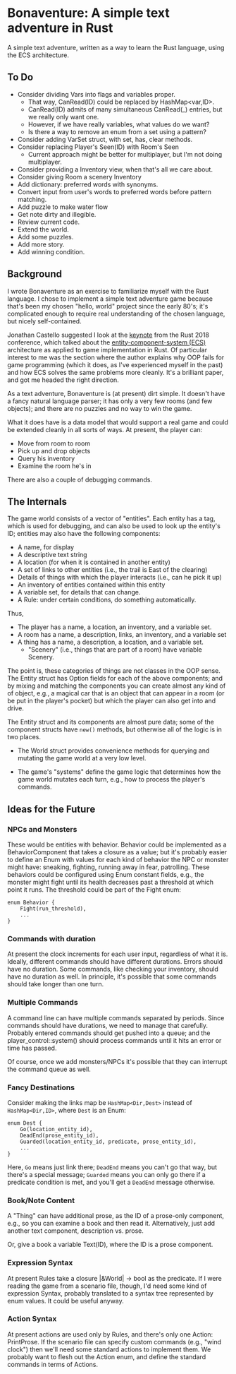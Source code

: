 # Bonaventure: A simple text adventure in Rust

A simple text adventure, written as a way to learn the Rust language,
using the ECS architecture.

## To Do

* Consider dividing Vars into flags and variables proper.
  * That way, CanRead(ID) could be replaced by HashMap<var,ID>.
  * CanRead(ID) admits of many simultaneous CanRead(_) entries,
    but we really only want one.
  * However, if we have really variables, what values do we want?
  * Is there a way to remove an enum from a set using a pattern?
* Consider adding VarSet struct, with set, has, clear methods.
* Consider replacing Player's Seen(ID) with Room's Seen
  * Current approach might be better for multiplayer, but I'm not doing
    multiplayer.
* Consider providing a Inventory view, when that's all we care about.
* Consider giving Room a scenery Inventory
* Add dictionary: preferred words with synonyms.
* Convert input from user's words to preferred words before pattern
  matching.
* Add puzzle to make water flow
* Get note dirty and illegible.
* Review current code.
* Extend the world.
* Add some puzzles.
* Add more story.
* Add winning condition.

## Background

I wrote Bonaventure as an exercise to familiarize myself with the
Rust language.  I chose to implement a simple text adventure game because
that's been my chosen "hello, world" project since the early 80's; it's
complicated enough to require real understanding of the chosen language,
but nicely self-contained.

Jonathan Castello suggested I look at the [keynote](https://kyren.github.io/2018/09/14/rustconf-talk.html) from the Rust 2018 conference, which talked about the
[entity-component-system (ECS)](https://en.wikipedia.org/wiki/Entity–component–system) architecture as applied to game implementation in Rust.  Of particular interest to me was
the section where the author explains why OOP fails for game programming
(which it does, as I've experienced myself in the past) and how ECS solves
the same problems more cleanly.  It's a brilliant paper, and got
me headed the right direction.

As a text adventure, Bonaventure is (at present) dirt simple.  It doesn't
have a fancy natural language parser; it has only a very few rooms
(and few objects); and there are no puzzles and no way to win the game.

What it does have is a data model that would support a real game and
could be extended cleanly in all sorts of ways. At present, the player can:

* Move from room to room
* Pick up and drop objects
* Query his inventory
* Examine the room he's in

There are also a couple of debugging commands.

## The Internals

The game world consists of a vector of "entities".  Each entity has a tag,
which is used for debugging, and can also be used to look up the entity's
ID; entities may also have the following components:

* A name, for display
* A descriptive text string
* A location (for when it is contained in another entity)
* A set of links to other entities (i.e., the trail is East of the clearing)
* Details of things with which the player interacts (i.e., can he
  pick it up)
* An inventory of entities contained within this entity
* A variable set, for details that can change.
* A Rule: under certain conditions, do something automatically.

Thus,

* The player has a name, a location, an inventory, and a variable set.
* A room has a name, a description, links, an inventory, and a variable
  set
* A thing has a name, a description, a location, and a variable set.
  * "Scenery" (i.e., things that are part of a room) have variable Scenery.

The point is, these categories of things are not classes in the OOP sense.
The Entity struct has Option<T> fields for each of the above components;
and by mixing and matching the components you can create almost any kind of
of object, e.g., a magical car that is an object that can appear in a room
(or be put in the player's pocket) but which the player can also get into
and drive.  

The Entity struct and its components are almost pure data; some of the
component structs have `new()` methods, but otherwise all of the logic
is in two places.

* The World struct provides convenience methods for querying and mutating
  the game world at a very low level.  

* The game's "systems" define the game logic that determines how the game
  world mutates each turn, e.g., how to process the player's commands.  

## Ideas for the Future

### NPCs and Monsters

These would be entities with behavior.  Behavior could be implemented as
a BehaviorComponent that takes a closure as a value; but it's probably
easier to define an Enum with values for each kind of behavior the NPC
or monster might have: sneaking, fighting, running away in fear,
patrolling.  These behaviors could be configured using Enum constant
fields, e.g., the monster might fight until its health decreases past
a threshold at which point it runs.  The threshold could be part of the
Fight enum:

```
enum Behavior {
    Fight(run_threshold),
    ...
}
```

### Commands with duration

At present the clock increments for each user input, regardless of what it
is.  Ideally, different commands should have different durations.  Errors
should have no duration.  Some commands, like checking your inventory,
should have no duration as well.  In principle, it's possible that some
commands should take longer than one turn.

### Multiple Commands

A command line can have multiple commands separated by periods.  Since
commands should have durations, we need to manage that carefully.
Probably entered commands should get pushed into a queue; and the
player_control::system() should process commands until it hits an error
or time has passed.

Of course, once we add monsters/NPCs it's possible that they can interrupt
the command queue as well.

### Fancy Destinations

Consider making the links map be `HashMap<Dir,Dest>` instead of
`HashMap<Dir,ID>`, where `Dest` is an Enum:

```
enum Dest {
    Go(location_entity_id),
    DeadEnd(prose_entity_id),
    Guarded(location_entity_id, predicate, prose_entity_id),
    ...
}
```

Here, `Go` means just link there; `DeadEnd` means you can't go that way,
but there's a special message; `Guarded` means you can only go there if
a predicate condition is met, and you'll get a `DeadEnd` message otherwise.

### Book/Note Content

A "Thing" can have additional prose, as the ID of a prose-only component,
e.g., so you can examine a book and then read it.  Alternatively, just
add another text component, description vs. prose.

Or, give a book a variable Text(ID), where the ID is a prose component.

### Expression Syntax

At present Rules take a closure |&World| -> bool as the predicate.  If
I were reading the game from a scenario file, though, I'd need some
kind of expression Syntax, probably translated to a syntax tree
represented by enum values.  It could be useful anyway.

### Action Syntax

At present actions are used only by Rules, and there's only one Action:
PrintProse.  If the scenario file can specify custom commands (e.g.,
"wind clock") then we'll need some standard actions to implement them.
We probably want to flesh out the Action enum, and define the standard
commands in terms of Actions.
